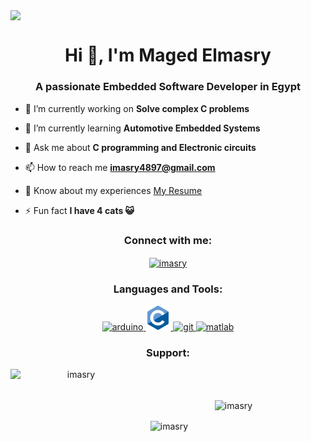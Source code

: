 <a href="URL_REDIRECT" target="blank"><img align="center" src="https://github.com/halfrost/halfrost/blob/master/icons/header_.png"/></a>
<h1 align="center">Hi 👋, I'm Maged Elmasry</h1>
<h3 align="center">A passionate Embedded Software Developer in Egypt</h3>

- 🔭 I’m currently working on **Solve complex C problems**

- 🌱 I’m currently learning **Automotive Embedded Systems**

- 💬 Ask me about **C programming and Electronic circuits**

- 📫 How to reach me **imasry4897@gmail.com**

- 📄 Know about my experiences [My Resume](https://app.flowcv.com/resume-feedback/5scrv0XkmwwGN1sYc94o6)

- ⚡ Fun fact **I have 4 cats 😺**

<h3 align="center">Connect with me:</h3>
<p align="center">
<a href="https://linkedin.com/in/imasry" target="blank"><img align="center" src="https://raw.githubusercontent.com/rahuldkjain/github-profile-readme-generator/master/src/images/icons/Social/linked-in-alt.svg" alt="imasry" height="30" width="30" /></a>
</p>

<h3 align="center">Languages and Tools:</h3>
<p align="center"> <a href="https://www.arduino.cc/" target="_blank" rel="noreferrer"> <img src="https://cdn.worldvectorlogo.com/logos/arduino-1.svg" alt="arduino" width="40" height="40"/> </a> <a href="https://www.cprogramming.com/" target="_blank" rel="noreferrer"> <img src="https://raw.githubusercontent.com/devicons/devicon/master/icons/c/c-original.svg" alt="c" width="40" height="40"/> </a> <a href="https://git-scm.com/" target="_blank" rel="noreferrer"> <img src="https://www.vectorlogo.zone/logos/git-scm/git-scm-icon.svg" alt="git" width="40" height="40"/> </a> <a href="https://www.mathworks.com/" target="_blank" rel="noreferrer"> <img src="https://upload.wikimedia.org/wikipedia/commons/2/21/Matlab_Logo.png" alt="matlab" width="40" height="40"/> </a> </p>


<h3 align="center">Support:</h3>
<p align="center"><a href="https://ko-fi.com/imasry"> <img align="left" src="https://cdn.ko-fi.com/cdn/kofi3.png?v=3" height="50" width="210" alt="imasry" /></a></p><br><br>

<p align="center"><img align="center" src="https://github-readme-stats.vercel.app/api/top-langs?username=imasry&show_icons=false&theme=tokyonight&hide_border=true&locale=en&layout=compact" alt="imasry" /></p>

<p align="center">&nbsp;<img align="center" src="https://github-readme-stats.vercel.app/api?username=imasry&show_icons=true&theme=tokyonight&hide_border=true&locale=en" alt="imasry" /></p>
